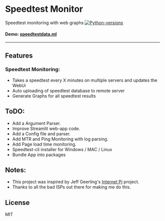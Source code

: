 # Speedtest Monitor
 Speedtest monitoring with web graphs
[![Python-versions](https://img.shields.io/badge/python-3.6%20%7C%203.7%20%7C%203.8%20%7C%203.9-blue)](https://github.com/AnvithLobo/speedtest-monitor)

#### Demo: [speedtestdata.ml](https://speedtestdata.ml/)

********************

## Features

### Speedtest Monitoring: 
* Takes a speedtest every X minutes on multiple servers and updates the WebUi
* Auto uploading of speedtest database to remote server
* Generate Graphs for all speedtest results


## ToDO:

* Add a Argument Parser.
* Improve Streamlit web-app code.
* Add a Config file and parser.
* Add MTR and Ping Monitoring with log parsing.
* Add Page load time monitoring.
* Speedtest-cli installer for Windows / MAC / Linux
* Bundle App into packages


## Notes:

* This project was inspired by Jeff Geerling's [Internet Pi](https://github.com/geerlingguy/internet-pi) project.
* Thanks to all the bad ISPs out there for making me do this.


## License

MIT
